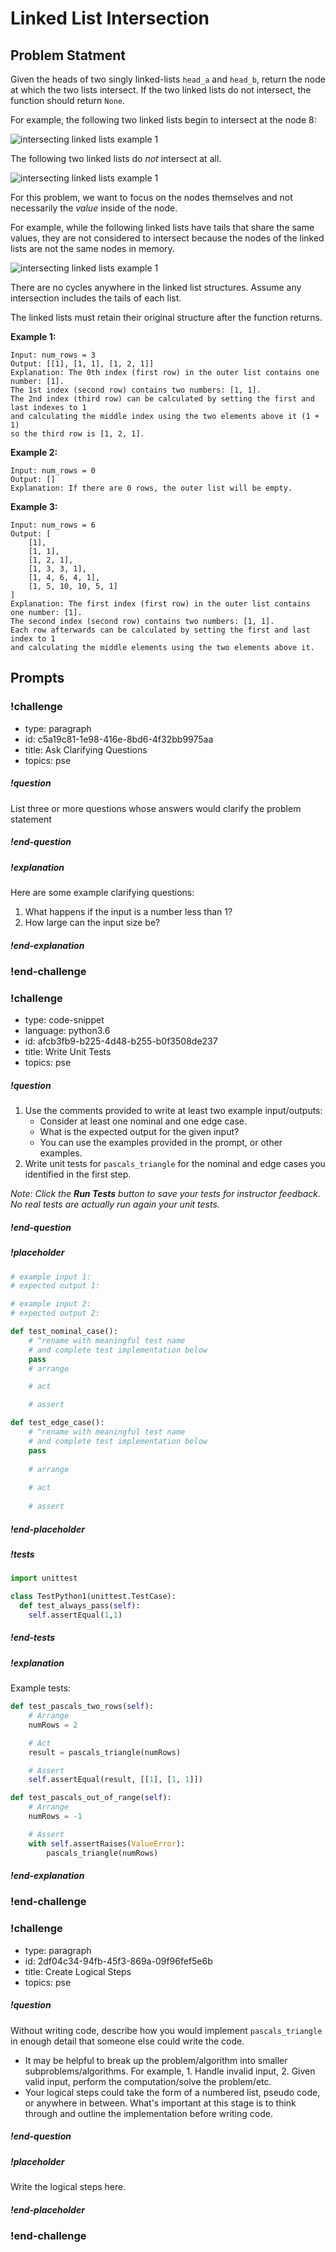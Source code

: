 # Linked List Intersection

## Problem Statment

Given the heads of two singly linked-lists `head_a` and `head_b`, return the node at which the two lists intersect. If the two linked lists do not intersect, the function should return `None`.

For example, the following two linked lists begin to intersect at the node 8:

![intersecting linked lists example 1](../images/intersection_linked_list_example_1.png)

The following two linked lists do _not_ intersect at all.

![intersecting linked lists example 1](../images/intersection_linked_list_example_2.png)

For this problem, we want to focus on the nodes themselves and not necessarily the *value* inside of the node.

For example, while the following linked lists have tails that share the same values, they are not considered to intersect because the nodes of the linked lists are not the same nodes in memory.

![intersecting linked lists example 1](../images/intersection_linked_list_example_3.png)

There are no cycles anywhere in the linked list structures. Assume any intersection includes the tails of each list.

The linked lists must retain their original structure after the function returns.

**Example 1:**

```
Input: num_rows = 3
Output: [[1], [1, 1], [1, 2, 1]]
Explanation: The 0th index (first row) in the outer list contains one number: [1]. 
The 1st index (second row) contains two numbers: [1, 1]. 
The 2nd index (third row) can be calculated by setting the first and last indexes to 1 
and calculating the middle index using the two elements above it (1 + 1) 
so the third row is [1, 2, 1].
```

**Example 2:**
```
Input: num_rows = 0
Output: []
Explanation: If there are 0 rows, the outer list will be empty.
```

**Example 3:**
```
Input: num_rows = 6
Output: [
    [1], 
    [1, 1], 
    [1, 2, 1], 
    [1, 3, 3, 1], 
    [1, 4, 6, 4, 1], 
    [1, 5, 10, 10, 5, 1]
]
Explanation: The first index (first row) in the outer list contains one number: [1].
The second index (second row) contains two numbers: [1, 1]. 
Each row afterwards can be calculated by setting the first and last index to 1 
and calculating the middle elements using the two elements above it.
```

## Prompts

<!-- Question 1 -->
<!-- prettier-ignore-start -->
### !challenge
* type: paragraph
* id: c5a19c81-1e98-416e-8bd6-4f32bb9975aa
* title: Ask Clarifying Questions
* topics: pse
##### !question

List three or more questions whose answers would clarify the problem statement

##### !end-question

##### !explanation

Here are some example clarifying questions:

1. What happens if the input is a number less than 1?
2. How large can the input size be?

##### !end-explanation

### !end-challenge
<!-- prettier-ignore-end -->

<!-- Question 2 -->
<!-- prettier-ignore-start -->

### !challenge
* type: code-snippet
* language: python3.6
* id: afcb3fb9-b225-4d48-b255-b0f3508de237
* title: Write Unit Tests
* topics: pse
##### !question

1. Use the comments provided to write at least two example input/outputs:
    * Consider at least one nominal and one edge case.
    * What is the expected output for the given input?
    * You can use the examples provided in the prompt, or other examples.
2. Write unit tests for `pascals_triangle` for the nominal and edge cases you identified in the first step.

*Note: Click the **Run Tests** button to save your tests for instructor feedback. No real tests are actually run again your unit tests.*

##### !end-question
##### !placeholder

```py
# example input 1:
# expected output 1:

# example input 2:
# expected output 2:

def test_nominal_case():
    # ^rename with meaningful test name
    # and complete test implementation below
    pass
    # arrange

    # act

    # assert

def test_edge_case():
    # ^rename with meaningful test name
    # and complete test implementation below
    pass
    
    # arrange
    
    # act
    
    # assert
```
##### !end-placeholder

##### !tests

```py
import unittest

class TestPython1(unittest.TestCase):
  def test_always_pass(self):
    self.assertEqual(1,1)
```

##### !end-tests
##### !explanation 

Example tests:

```python
def test_pascals_two_rows(self):
    # Arrange
    numRows = 2

    # Act
    result = pascals_triangle(numRows)

    # Assert
    self.assertEqual(result, [[1], [1, 1]])

def test_pascals_out_of_range(self):
    # Arrange
    numRows = -1

    # Assert
    with self.assertRaises(ValueError):
        pascals_triangle(numRows)
```

##### !end-explanation
### !end-challenge
<!-- prettier-ignore-end -->

<!-- Question 3 -->
<!-- prettier-ignore-start -->
### !challenge
* type: paragraph
* id: 2df04c34-94fb-45f3-869a-09f96fef5e6b
* title: Create Logical Steps
* topics: pse
##### !question

Without writing code, describe how you would implement `pascals_triangle` in enough detail that someone else could write the code. 
* It may be helpful to break up the problem/algorithm into smaller subproblems/algorithms. For example, 1. Handle invalid input, 2. Given valid input, perform the computation/solve the problem/etc.
* Your logical steps could take the form of a numbered list, pseudo code, or anywhere in between. What's important at this stage is to think through and outline the implementation before writing code.

##### !end-question

##### !placeholder

Write the logical steps here.

##### !end-placeholder

### !end-challenge
<!-- prettier-ignore-end -->
